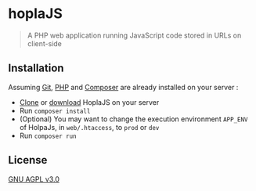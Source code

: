 # hoplaJS

> A PHP web application running JavaScript code stored in URLs on client-side

## Installation

Assuming [Git](https://git-scm.com/book/en/v2/Getting-Started-Installing-Git),
[PHP](http://php.net/manual/en/install.php) and
[Composer](https://getcomposer.org/download/) are already installed on your server :

* [Clone](https://github.com/golflima/hoplaJS.git) or [download](https://github.com/golflima/hoplaJS/archive/master.zip) HoplaJS on your server
* Run `composer install`
* (Optional) You may want to change the execution environment `APP_ENV` of HolpaJs, in `web/.htaccess`, to `prod` or `dev`
* Run `composer run`

## License

[GNU AGPL v3.0](https://www.gnu.org/licenses/agpl-3.0.html)